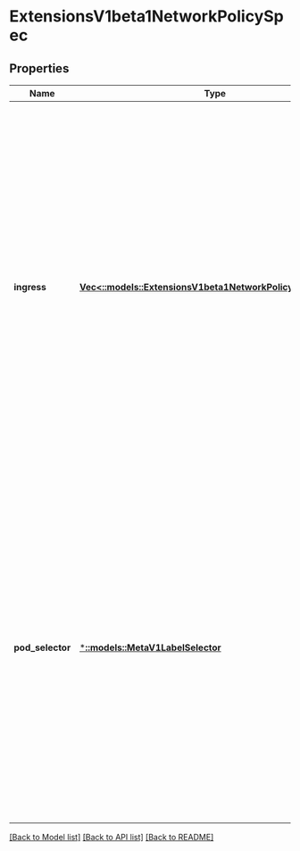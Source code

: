# ExtensionsV1beta1NetworkPolicySpec

## Properties
Name | Type | Description | Notes
------------ | ------------- | ------------- | -------------
**ingress** | [**Vec<::models::ExtensionsV1beta1NetworkPolicyIngressRule>**](io.k8s.kubernetes.pkg.apis.extensions.v1beta1.NetworkPolicyIngressRule.md) | List of ingress rules to be applied to the selected pods. Traffic is allowed to a pod if there are no NetworkPolicies selecting the pod OR if the traffic source is the pod&#39;s local node, OR if the traffic matches at least one ingress rule across all of the NetworkPolicy objects whose podSelector matches the pod. If this field is empty then this NetworkPolicy does not allow any traffic (and serves solely to ensure that the pods it selects are isolated by default). | [optional] [default to null]
**pod_selector** | [***::models::MetaV1LabelSelector**](io.k8s.apimachinery.pkg.apis.meta.v1.LabelSelector.md) | Selects the pods to which this NetworkPolicy object applies.  The array of ingress rules is applied to any pods selected by this field. Multiple network policies can select the same set of pods.  In this case, the ingress rules for each are combined additively. This field is NOT optional and follows standard label selector semantics. An empty podSelector matches all pods in this namespace. | [default to null]

[[Back to Model list]](../README.md#documentation-for-models) [[Back to API list]](../README.md#documentation-for-api-endpoints) [[Back to README]](../README.md)


